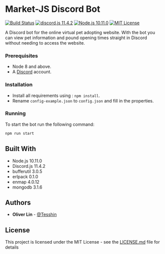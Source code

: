 # Market-JS Discord Bot

[![Build Status](https://travis-ci.com/Tesshin/Market-JS.svg?token=sz9EfaY65y1dePiQtxzm&branch=master)](https://travis-ci.com/Tesshin/Market-JS)
[![discord.js 11.4.2](https://img.shields.io/badge/discord.js-11.4.2-blue.svg)](https://discord.js.org/)
[![Node.js 10.11.0](https://img.shields.io/badge/Node.js-10.11.0-green.svg)](https://nodejs.org/en/)
[![MIT License](https://img.shields.io/badge/License-MIT-blue.svg)](https://github.com/Tesshin/Market-JS/blob/master/README.md)

A Discord bot for the online virtual pet adopting website. With the bot you can view pet information and pound opening times straight in Discord without needing to access the website.

### Prerequisites

* Node 8 and above.
* A [Discord](https://discordapp.com) account.

### Installation
* Install all requirements using : `npm install`.
* Rename `config-example.json` to `config.json` and fill in the properties.

### Running

To start the bot run the following command:
```bash
npm run start
```

## Built With

* Node.js 10.11.0
* Discord.js 11.4.2
* bufferutil 3.0.5
* erlpack 0.1.0
* enmap 4.0.12
* mongodb 3.1.6

## Authors

* **Oliver Lin** - [@Tesshin](https://github.com/Tesshin)

## License

This project is licensed under the MIT License - see the [LICENSE.md](LICENSE) file for details
